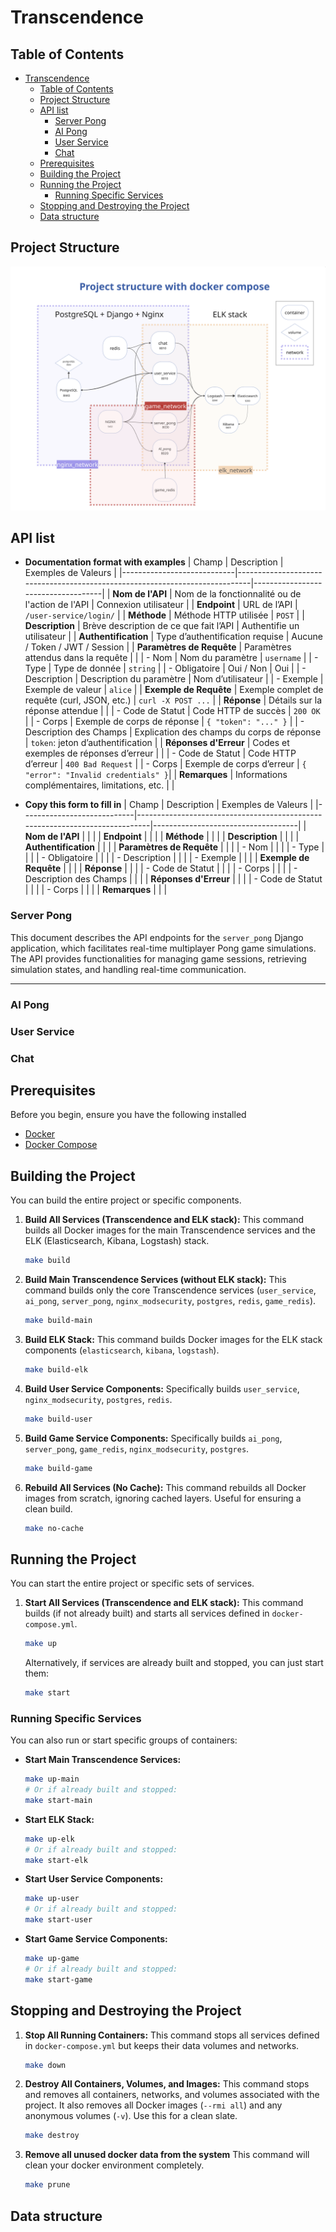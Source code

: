 # Transcendence

## Table of Contents
- [Transcendence](#transcendence)
  - [Table of Contents](#table-of-contents)
  - [Project Structure](#project-structure)
  - [API list](#api-list)
    - [Server Pong](#server-pong)
    - [AI Pong](#ai-pong)
    - [User Service](#user-service)
    - [Chat](#chat)
  - [Prerequisites](#prerequisites)
  - [Building the Project](#building-the-project)
  - [Running the Project](#running-the-project)
    - [Running Specific Services](#running-specific-services)
  - [Stopping and Destroying the Project](#stopping-and-destroying-the-project)
  - [Data structure](#data-structure)

## Project Structure

![Project Structure Diagram](doc/project_structure(transcendence).png)

## API list
  - **Documentation format with examples**
| Champ                      | Description                                                                 | Exemples de Valeurs                |
|----------------------------|-----------------------------------------------------------------------------|------------------------------------|
| **Nom de l'API**           | Nom de la fonctionnalité ou de l'action de l'API                            | Connexion utilisateur              |
| **Endpoint**               | URL de l’API                                                                | `/user-service/login/`             |
| **Méthode**                | Méthode HTTP utilisée                                                       | `POST`                             |
| **Description**            | Brève description de ce que fait l’API                                      | Authentifie un utilisateur         |
| **Authentification**       | Type d’authentification requise                                             | Aucune / Token / JWT / Session     |
| **Paramètres de Requête**  | Paramètres attendus dans la requête                                         |                                    |
| - Nom                      | Nom du paramètre                                                            | `username`                         |
| - Type                     | Type de donnée                                                              | `string`                           |
| - Obligatoire              | Oui / Non                                                                   | Oui                                |
| - Description              | Description du paramètre                                                    | Nom d’utilisateur                  |
| - Exemple                  | Exemple de valeur                                                           | `alice`                            |
| **Exemple de Requête**     | Exemple complet de requête (curl, JSON, etc.)                               | `curl -X POST ...`                 |
| **Réponse**                | Détails sur la réponse attendue                                             |                                    |
| - Code de Statut           | Code HTTP de succès                                                         | `200 OK`                           |
| - Corps                    | Exemple de corps de réponse                                                 | `{ "token": "..." }`               |
| - Description des Champs   | Explication des champs du corps de réponse                                  | `token`: jeton d’authentification  |
| **Réponses d'Erreur**      | Codes et exemples de réponses d’erreur                                      |                                    |
| - Code de Statut           | Code HTTP d’erreur                                                          | `400 Bad Request`                  |
| - Corps                    | Exemple de corps d’erreur                                                   | `{ "error": "Invalid credentials" }`|
| **Remarques**              | Informations complémentaires, limitations, etc.                             |                                    |

  - **Copy this form to fill in**
| Champ                      | Description                                                                 | Exemples de Valeurs                |
|----------------------------|-----------------------------------------------------------------------------|------------------------------------|
| **Nom de l'API**           |                                       |                                    |
| **Endpoint**               |                                       |                                    |
| **Méthode**                |                                       |                                    |
| **Description**            |                                       |                                    |
| **Authentification**       |                                       |                                    |
| **Paramètres de Requête**  |                                       |                                    |
| - Nom                      |                                       |                                    |
| - Type                     |                                       |                                    |
| - Obligatoire              |                                       |                                    |
| - Description              |                                       |                                    |
| - Exemple                  |                                       |                                    |
| **Exemple de Requête**     |                                       |                                    |
| **Réponse**                |                                       |                                    |
| - Code de Statut           |                                       |                                    |
| - Corps                    |                                       |                                    |
| - Description des Champs   |                                       |                                    |
| **Réponses d'Erreur**      |                                       |                                    |
| - Code de Statut           |                                       |                                    |
| - Corps                    |                                       |                                    |
| **Remarques**              |                                       |                                    |
### Server Pong

This document describes the API endpoints for the `server_pong` Django application, which facilitates real-time multiplayer Pong game simulations. The API provides functionalities for managing game sessions, retrieving simulation states, and handling real-time communication.

---

### AI Pong

### User Service

### Chat

## Prerequisites

Before you begin, ensure you have the following installed
- [Docker](https://docs.docker.com/get-docker/)
- [Docker Compose](https://docs.docker.com/compose/install/)

## Building the Project

You can build the entire project or specific components.

1.  **Build All Services (Transcendence and ELK stack):**
    This command builds all Docker images for the main Transcendence services and the ELK (Elasticsearch, Kibana, Logstash) stack.

    ```bash
    make build
    ```

2.  **Build Main Transcendence Services (without ELK stack):**
    This command builds only the core Transcendence services (`user_service`, `ai_pong`, `server_pong`, `nginx_modsecurity`, `postgres`, `redis`, `game_redis`).

    ```bash
    make build-main
    ```

3.  **Build ELK Stack:**
    This command builds Docker images for the ELK stack components (`elasticsearch`, `kibana`, `logstash`).

    ```bash
    make build-elk
    ```

4.  **Build User Service Components:**
    Specifically builds `user_service`, `nginx_modsecurity`, `postgres`, `redis`.

    ```bash
    make build-user
    ```

5.  **Build Game Service Components:**
    Specifically builds `ai_pong`, `server_pong`, `game_redis`, `nginx_modsecurity`, `postgres`.

    ```bash
    make build-game
    ```

6.  **Rebuild All Services (No Cache):**
    This command rebuilds all Docker images from scratch, ignoring cached layers. Useful for ensuring a clean build.

    ```bash
    make no-cache
    ```

## Running the Project

You can start the entire project or specific sets of services.

1.  **Start All Services (Transcendence and ELK stack):**
    This command builds (if not already built) and starts all services defined in `docker-compose.yml`.

    ```bash
    make up
    ```

    Alternatively, if services are already built and stopped, you can just start them:

    ```bash
    make start
    ```

### Running Specific Services

You can also run or start specific groups of containers:

-   **Start Main Transcendence Services:**
    ```bash
    make up-main
    # Or if already built and stopped:
    make start-main
    ```

-   **Start ELK Stack:**
    ```bash
    make up-elk
    # Or if already built and stopped:
    make start-elk
    ```

-   **Start User Service Components:**
    ```bash
    make up-user
    # Or if already built and stopped:
    make start-user
    ```

-   **Start Game Service Components:**
    ```bash
    make up-game
    # Or if already built and stopped:
    make start-game
    ```

## Stopping and Destroying the Project

1.  **Stop All Running Containers:**
    This command stops all services defined in `docker-compose.yml` but keeps their data volumes and networks.

    ```bash
    make down
    ```

2.  **Destroy All Containers, Volumes, and Images:**
    This command stops and removes all containers, networks, and volumes associated with the project. It also removes all Docker images (`--rmi all`) and any anonymous volumes (`-v`). Use this for a clean slate.

    ```bash
    make destroy
    ```

3.  **Remove all unused docker data from the system**
    This command will clean your docker environment completely.

    ```bash
    make prune
    ```

## Data structure
